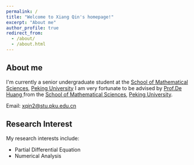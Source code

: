 ```yaml
---
permalink: /
title: "Welcome to Xiang Qin's homepage!"
excerpt: "About me"
author_profile: true
redirect_from: 
  - /about/
  - /about.html
---
```


## About me

I'm currently a senior undergraduate student at the [School of Mathematical Sciences](http://english.math.pku.edu.cn/), [Peking University](https://english.pku.edu.cn/)  I am very fortunate to be advised by [Prof.De Huang ](https://sites.google.com/view/de-huang/home#h.2wc79xp5f9rb) from the [School of Mathematical Sciences](http://english.math.pku.edu.cn/), [Peking University](https://english.pku.edu.cn/). 

Email: xqin2@stu.pku.edu.cn

## Research Interest

My research interests include:

- Partial Differential Equation
- Numerical Analysis
